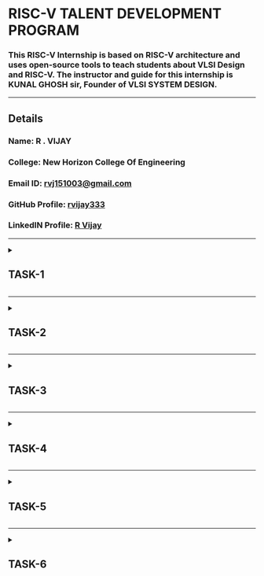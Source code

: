 # RISC-V TALENT DEVELOPMENT PROGRAM

### This RISC-V Internship is based on RISC-V architecture and uses open-source tools to teach students about VLSI Design and RISC-V. The instructor and guide for this internship is KUNAL GHOSH sir, Founder of VLSI SYSTEM DESIGN.

---

## Details

### Name: R . VIJAY
### College: New Horizon College Of Engineering
### Email ID: rvj151003@gmail.com
### GitHub Profile: [rvijay333](https://github.com/rvijay333)
### LinkedIN Profile: [R Vijay](https://www.linkedin.com/in/r-vijay-5085022a4)

---


<details>
<summary><h2><strong>TASK-1</strong></h2></summary>

## Description
This is the TASK 1.  
The code is first typed in the *leafpad editor*.  

The C code is run in the RISC-V compiler using the -O1 optimization flag. It is seen here that at the main block, the number of instruction sets is *15*.

Similarly, we run the C code in the RISC-V compiler using the -Ofast optimization flag. It can be seen that the number of instructions has reduced to *12 instruction sets*, which indicates that the processing speed increases.

### Example: 
- *Main ending address* = 101B0  
- *Main starting address* = 10184  
  Subtracting them:  
  101B0 - 10184 = 2C  
  2C ÷ 4 = 0B (11 instructions) using -Ofast.

Similarly, when we repeat the process using -Ofast, the instructions reduce, indicating a faster way.

---

## Screenshots Task 1
<details>
  <br>
  
![ Screenshot 1](https://github.com/rvijay333/RISC-V-Talent-Development-Program/blob/main/VirtualBox_vsdworkshop_code_sumoneton.png)
  
![ Screenshot 2](https://github.com/rvijay333/RISC-V-Talent-Development-Program/blob/main/VirtualBox_vsdworkshop_codeofast.png)

![ Screenshot 3](https://github.com/rvijay333/RISC-V-Talent-Development-Program/blob/main/VirtualBox_vsdworkshop_main_ofast.png)

![ Screenshot 4](https://github.com/rvijay333/RISC-V-Talent-Development-Program/blob/main/VirtualBox_vsdworkshop_main_sumoneton.png)

</details>

</details>


<hr>
<details>
  <summary><h2><strong>TASK-2</strong></h2></summary>

## Description
In this task we understand the way to debug the code.
we use specific commands to , check the values stored in our registers and pointers . This hepls us to manage and understand the functioning of the code .
we also compile and get the output of our code in risc_v compiler .

- *the initial stack pointer value is* = 3FFFFFFB50
- *the subtracted value is 16(decimal)*
- *the final value stored in stack pointer is* = 3FFFFFFB50-10(*hexa-decimal*)
- = 3FFFFFF40 *as shown below*

  
## Screenshots Task 2
<details>
  <br>
  
![ Screenshot 1](https://github.com/rvijay333/RISC-V-Talent-Development-Program/blob/main/VirtualBox_vsdworkshop_output_riscv_task2.png)

![ Screenshot 1](https://github.com/rvijay333/RISC-V-Talent-Development-Program/blob/main/task2_riscv_11_01_24.png)

</details>
---

<h2>Write a simple c program :</h2>
<h3>C program to calculate area of a circle</h3>

<details>
  <br>

![C_program](https://github.com/user-attachments/assets/0eab6427-aa44-4487-9d2d-4c11e178ad2e)

</details>

<h2>Compilation using Spike :</h2>
<h3>O1-</h3>

<details>
  <br>

![Screenshot from 2025-01-13 22-28-19](https://github.com/user-attachments/assets/bc0543d2-31ba-4945-a2de-293e1026e0e8)
</details>
 


<h3>object dump for O1 -</h3>

<details>
  <br>

![o1objdump](https://github.com/user-attachments/assets/27b338d4-a331-439f-a3ec-8ca6b8a2f123)
</details>
 

<h3>Ofast -</h3>
<details>
  <br>

![Screenshot from 2025-01-13 22-23-00](https://github.com/user-attachments/assets/a7b45986-028d-4570-aaa0-ac8397133fc3)
</details>



<h3>Object dump for Ofast -</h3>
<details>
  <br>

![ofastobjdump](https://github.com/user-attachments/assets/e145d3c3-599f-49b0-aafb-b3d46b0b62b1)
</details>
</details>
<hr>

<details>
  <summary><h2><strong>TASK-3</strong></h2></summary>

<h2>RISC-V Instructions</h2>

<h2>RISC-V uses six basic instruction formats:</h2></p>
<p><h3><u>1. <ins>R-Type:</ins></u></h3> For register-register operations (e.g., add, sub).</p>
<p><h3><u>2. <ins>I-Type:</ins></u></h3> For immediate operations and loads (e.g., addi, ld).</p>
<p><h3><u>3. <ins>S-Type:</ins></u></h3> For store instructions (e.g., sd).</p>
<p><h3><u>4. <ins>B-Type:</ins></u></h3> For branch instructions (e.g., beq, bne).</p>
<p><h3><u>5. <ins>U-Type:</ins></u></h3> For instructions like lui and auipc.</p>
<p><h3><u>6. <ins>J-Type:</ins></u></h3> For jump instructions (e.g., jal).</p>

<h2>Each format has fixed fields:</h2>

<p><h3>1. <ins>opcode:</ins></h3> Identifies the instruction type.</p>
<p><h3>2. <ins>funct3 and funct7</ins>:</h3> Further specify the instruction.</p>
<p><h3>3. <ins>rd, rs1, rs2</ins>:</h3> Register destinations and sources.</p>
<p><h3>4. <ins>imm:</ins>/h3> Immediate values (encoded differently depending on the format).</p>

<h2>Each instruction's binary code is derived by filling in the fields based on the instruction's format. For example:</h2>

ld a2, 1800(gp):
        Type: I-Type
        Fields:
            opcode[6:0]: 0000011 (Load instruction).
            rd[11:7]: 01010 (a2).
            funct3[14:12]: 011 (Load double-word).
            rs1[19:15]: 00100 (gp).
            imm[31:20]: 011100000000 (1800 in decimal).
        Final binary: 01110000000000100011010110000011
        Hexadecimal: 0x7081b603
'''
<p>Then we need to identify the opcode, funct3, and funct7 values for each instruction.</p>
<p>Decode the immediate value formats for I-Type, S-Type, and J-Type instructions.</p>

<h2>RISC-V uses register aliases (x0 to x31), but their corresponding numbers are encoded in the instruction:</h2>

       x10 is a0 (binary: 01010).
       x11 is a1 (binary: 01011).
       x2 is sp (binary: 00010), and so on.
<h2>The objdump file : </h2>
<details>
  <br>

![ofastobjdump](https://github.com/user-attachments/assets/679d6c42-d7d2-4d02-924c-4e30c569544d)
</details>


<h2> This has the following RISC-V instructions - </h2>
<p>1. ld</p>
<p>2. lui</p>
<p>3. addi</p>
<p>4. sd</p>
<p>5. jal</p>
<p>6. ret (pseudo-instruction for jalr x0, ra, 0)</p>
<p>7. auipc</p>
<p>8. beqz (pseudo-instruction for beq)</p>
<p>9. j (jump instruction)</p>
<p>10. sub</p>
<p>11. li (pseudo-instruction for addi x, x0, imm)</p>
<p>12. lw</p>
<p>13. jalr</p>
<p>14. bne</p>
<p>15. call (pseudo-instruction for jal)</p>

<h2> The 32-bit pattern for the above instructions are :</h2>

| #  | Instruction   |         32-bit pattern           | Opcode   | Funct3  | Funct7   | Imm/Offset           |
|----| ------------- | -------------------------------- | -------- | ------- | -------- | -------------------- |
| 1  | ld            | 01110000000000100011010110000011 | 0000011  | 011     | -        | 1800                 |
| 2  | lui           | 00000000001000010100110101101111 | 0110111  | -       | -        | 0x21000              |
| 3  | addi          | 11111111111100010000100100010011 | 0010011  | 000     | -        | -1 (Immediate)       |
| 4  | sd            | 00000000000101000011010010010011 | 0100011  | 011     | -        | Offset from rs1      |
| 5  | jal           | 00110100000000000000000011101111 | 1101111  | -       | -        | Offset to label      |
| 6  | ret           | 00000000000000000000000001100111 | 1100111  | 000     | -        | (Uses ra)            |
| 7  | auipc         | 11111111111100000110101000101111 | 0010111  | -       | -        | Upper Immediate      |
| 8  | beqz          | 00000000110100000110010011100011 | 1100011  | 000     | -        | Relative Offset      |
| 9  | j             | 00001100000000000000000011001111 | 1101111  | -       | -        | Offset to jump       |
| 10 | sub           | 01000000101001010000010110110011 | 0110011  | 000     | 0100000  | (From rs1 and rs2)   |
| 11 | li            | 11111111111100000000100010010011 | 0010011  | 000     | -        | -1 (Immediate)       |
| 12 | lw            | 00000000000101001000010010000011 | 0000011  | 010     | -        | Load address offset  |
| 13 | jalr          | 00000000000001000000000011100111 | 1100111  | 000     | -        | Indirect jump offset |
| 14 | bne           | 00000000000100000001010011100011 | 1100011  | 001     | -        | Relative Offset      |
| 15 | call          | 00000000000000000000000011101111 | 1101111  | -       | -        | Offset to function   |

----
</details>
</details>
<hr>

<details>
  <summary><h2><strong>TASK-4</strong></h2></summary>

#### Following are the differences between standard RISCV ISA and the Instruction Set given in the reference repository:  
  
|  **Operation**  |  **Standard RISCV ISA**  |  **Hardcoded ISA**  |  
|  :----:  |  :----:  |  :----:  |  
|  ADD R6, R2, R1  |  32'h00110333  |  32'h02208300  |  
|  SUB R7, R1, R2  |  32'h402083b3  |  32'h02209380  |  
|  AND R8, R1, R3  |  32'h0030f433  |  32'h0230a400  |  
|  OR R9, R2, R5  |  32'h005164b3  |  32'h02513480  |  
|  XOR R10, R1, R4  |  32'h0040c533  |  32'h0240c500  |  
|  SLT R1, R2, R4  |  32'h0045a0b3  |  32'h02415580  |  
|  ADDI R12, R4, 5  |  32'h004120b3  |  32'h00520600  |  
|  BEQ R0, R0, 15  |  32'h00000f63  |  32'h00f00002  |  
|  SW R3, R1, 2  |  32'h0030a123  |  32'h00209181  |  
|  LW R13, R1, 2  |  32'h0020a683  |  32'h00208681  |  
|  SRL R16, R14, R2  |  32'h0030a123  |  32'h00271803  |
|  SLL R15, R1, R2  |  32'h002097b3  |  32'h00208783  |   
  

#### * Output Waveform of various instructions * 
<details>
  <br>



![OUTPUT WAVEFORMS](https://github.com/rvijay333/RISC-V-Talent-Development-Program/blob/main/task4.png)
</details>

#### * Output Waveform interpretation * 
<details>
  <br>



![OUTPUT WAVEFORM INTERPRETATION](https://github.com/rvijay333/RISC-V-Talent-Development-Program/blob/main/TASK_4_interpretation.png)
</details>
___
___
</details>


<hr>


<details>
  <summary><h2><strong>TASK-5</strong></h2></summary>

# Flip-Flop Simulation with Selection Indicators on VSDSquadron Mini

## Overview
This project demonstrates how to simulate four types of flip‑flops (SR, JK, T, and D) on the VSDSquadron Mini board, which is based on the CH32V00x RISC-V microcontroller. The user can select which flip‑flop to operate by pressing one of four dedicated buttons. Two additional input buttons feed the flip‑flop’s binary inputs (S, R, J, K, T, or D), and the outputs **Q** and **~Q** are shown on two LEDs. Additionally, four extra indicator LEDs light up to show which flip‑flop is currently selected, and two more LEDs display which input buttons are pressed.

### Features
- **4 Flip‑Flop Modes**: SR, JK, T, D
- **Selection Indicators**: Each flip‑flop mode has a dedicated LED.
- **Input Indicators**: Two LEDs show which input buttons are currently pressed.
- **Output LEDs**: Always show **Q** and **¬Q** for every flip‑flop type.
- **GPIO-Based**: Entirely uses GPIO pins for inputs and outputs—no extra multiplexers needed.

### Components Required

| Component                   | Quantity | Purpose/Description                                |
|-----------------------------|----------|----------------------------------------------------|
| VSDSquadron Mini Board      | 1        | The RISC-V microcontroller development board.      |
| Push Buttons                | 6        | 4 for flip‑flop selection, 2 for input bits.         |
| LEDs                        | 8        | 2 for input indicators, 2 for outputs, 4 for flip‑flop selection. |
| Resistors (330 Ω)           | 8        | Current-limiting for each LED.                     |
| Breadboard                  | 1        | For prototyping and wiring.                        |
| Jumper Wires                | ~20      | For making connections.                            |
| USB-C Cable                 | 1        | To power and program the VSDSquadron Mini.         |

## Circuit Connections

### Power & Ground
- **VSDSquadron Mini 3.3 V** → Breadboard’s top (red) power rail.
- **VSDSquadron Mini GND** → Breadboard’s bottom (blue) ground rail.

### Flip‑Flop Selection Buttons (active low)
- **SR** → PD0  
- **JK** → PD1  
- **T** → PD2  
- **D** → PD3  
*Each button’s other terminal connects to ground.*

### Input Buttons (active low)
- **BTN_IN1** → PD4  
- **BTN_IN2** → PD5  
*Each button’s other terminal connects to ground.*

### Input Indicator LEDs (active high) on Port D
- **LED_IN1** anode → PD6 → (330 Ω resistor) → GND  
- **LED_IN2** anode → PD7 → (330 Ω resistor) → GND

### Output LEDs (active high) on Port C
- **LED_OUT1 (Q)** anode → PC0 → (330 Ω resistor) → GND  
- **LED_OUT2 (¬Q)** anode → PC1 → (330 Ω resistor) → GND

### Selection Indicator LEDs (active high) on Port C
- **LED_SEL_SR** anode → PC2 → (330 Ω resistor) → GND  
- **LED_SEL_JK** anode → PC3 → (330 Ω resistor) → GND  
- **LED_SEL_T** anode → PC4 → (330 Ω resistor) → GND  
- **LED_SEL_D** anode → PC5 → (330 Ω resistor) → GND

## Working Principle
1. **Selection**: Press one of the four flip‑flop selection buttons. The corresponding selection LED lights up.
2. **Input**: Provide binary inputs by pressing BTN_IN1 (in1) and BTN_IN2 (in2). The input indicator LEDs show which buttons are pressed.
3. **Processing**: The `ProcessFlipFlop` function applies the logic for SR, JK, T, or D flip‑flops to determine the new state **Q**.
4. **Outputs**: Two LEDs always display **Q** and **¬Q**, regardless of flip‑flop type.
5. **Visual Feedback**: After a short delay, the selection resets so the user can choose another flip‑flop type.

## Truth Tables (Summary)

### SR Flip‑Flop
| S | R | Action             | Q (New)     |
|---|---|--------------------|-------------|
| 0 | 0 | No change          | Q stays same|
| 0 | 1 | Reset Q to 0       | Q = 0       |
| 1 | 0 | Set Q to 1         | Q = 1       |
| 1 | 1 | Invalid (No change) | Q stays same|

### JK Flip‑Flop
| J | K | Action                | Q (New)     |
|---|---|-----------------------|-------------|
| 0 | 0 | No change             | Q stays same|
| 0 | 1 | Reset (Q = 0)         | Q = 0       |
| 1 | 0 | Set (Q = 1)           | Q = 1       |
| 1 | 1 | Toggle (Q = ~Q)       | Q toggles   |

### T Flip‑Flop
| T | Action       | Q (New)     |
|---|--------------|-------------|
| 0 | No change    | Q stays same|
| 1 | Toggle Q     | Q = ~Q      |

### D Flip‑Flop
| D | Action       | Q (New)     |
|---|--------------|-------------|
| 0 | Q = 0        | Q = 0       |
| 1 | Q = 1        | Q = 1       |

### CIRCUIT DIAGRAM 

<details>
  <br>

![CIRCUIT DIAGRAM](https://github.com/rvijay333/RISC-V-Talent-Development-Program/blob/main/flip_flops_using_vsd_squadron_mini.png)
</details>

</details>




<hr>

<details>
  <summary><h2><strong>TASK-6</strong></h2></summary>

  The program is : Implementation of flip flops (SR , JK , T and D ) using VSD Squadron mini .
  
  # Principle :
  The system uses a microcontroller to simulate basic flip‑flop circuits. It reads which flip‑flop mode to use (SR, JK, T, or D) through dedicated selection buttons and shows the selected mode using indicator LEDs. Two additional buttons provide binary input values. The microcontroller processes these inputs using the logic of the selected flip‑flop—setting, resetting, toggling, or directly assigning the output state (Q). The result is then shown on two output LEDs (one displaying Q and the other its inverse, ~Q), while extra LEDs indicate which input buttons are active. Essentially, the project combines user inputs and simple digital logic to mimic the behavior of flip‑flops, with visual feedback provided by LEDs.
  <hr>
   <h4>Program :</h4> 

  ```c //
#include <ch32v00x.h>
#include <debug.h>

// -------------------- Pin Definitions --------------------
// Flip-Flop Selection Buttons (active low)
#define BTN_SR   GPIO_Pin_0  // Select SR flip-flop
#define BTN_JK   GPIO_Pin_1  // Select JK flip-flop
#define BTN_T    GPIO_Pin_2  // Select T flip-flop
#define BTN_D    GPIO_Pin_3  // Select D flip-flop

// Input Buttons (active low)
#define BTN_IN1  GPIO_Pin_4  // For S/J/T/D
#define BTN_IN2  GPIO_Pin_5  // For R/K; not used if T/D

// Input Indicator LEDs on Port D (active high)
#define LED_IN1  GPIO_Pin_6  // Lights when BTN_IN1 is pressed
#define LED_IN2  GPIO_Pin_7  // Lights when BTN_IN2 is pressed

// Output LEDs on Port C (active high)
#define LED_OUT1 GPIO_Pin_0  // Shows Q
#define LED_OUT2 GPIO_Pin_1  // Shows ~Q

// Selection Indicator LEDs on Port C (active high)
#define LED_SEL_SR GPIO_Pin_2
#define LED_SEL_JK GPIO_Pin_3
#define LED_SEL_T  GPIO_Pin_4
#define LED_SEL_D  GPIO_Pin_5

// Flip-Flop Type Enumeration
typedef enum {
    FF_NONE = 0,
    FF_SR,
    FF_JK,
    FF_T,
    FF_D
} FlipFlopType;

// Global Variables
volatile FlipFlopType selectedFF = FF_NONE;
volatile uint8_t Q = 0;  // Holds the flip-flop's current state

// -------------- Function Prototypes --------------
void GPIO_Config(void);
uint8_t ReadButton(GPIO_TypeDef* port, uint16_t pin);
void SetLED(GPIO_TypeDef* port, uint16_t pin, uint8_t state);
void ProcessFlipFlop(FlipFlopType ffType, uint8_t in1, uint8_t in2);
void UpdateOutputLEDs(FlipFlopType ffType, uint8_t Q);
void ShowSelectedFF(FlipFlopType ffType);
void Delay_Ms(uint32_t ms);
void Delay_Init(void);

// ---------------- GPIO Configuration ---------------
void GPIO_Config(void)
{
    GPIO_InitTypeDef GPIO_InitStructure = {0};

    // Enable clocks for Port D and Port C
    RCC_APB2PeriphClockCmd(RCC_APB2Periph_GPIOD, ENABLE);
    RCC_APB2PeriphClockCmd(RCC_APB2Periph_GPIOC, ENABLE);

    // Configure Buttons (selection + input) on Port D as input pull-up
    GPIO_InitStructure.GPIO_Pin = BTN_SR | BTN_JK | BTN_T | BTN_D | BTN_IN1 | BTN_IN2;
    GPIO_InitStructure.GPIO_Mode = GPIO_Mode_IPU;
    GPIO_Init(GPIOD, &GPIO_InitStructure);

    // Configure Input Indicator LEDs on Port D as output push-pull
    GPIO_InitStructure.GPIO_Pin = LED_IN1 | LED_IN2;
    GPIO_InitStructure.GPIO_Mode = GPIO_Mode_Out_PP;
    GPIO_InitStructure.GPIO_Speed = GPIO_Speed_50MHz;
    GPIO_Init(GPIOD, &GPIO_InitStructure);

    // Configure Output LEDs on Port C (Q, ~Q) as output push-pull
    GPIO_InitStructure.GPIO_Pin = LED_OUT1 | LED_OUT2;
    GPIO_Init(GPIOC, &GPIO_InitStructure);

    // Configure Selection Indicator LEDs on Port C as output push-pull
    GPIO_InitStructure.GPIO_Pin = LED_SEL_SR | LED_SEL_JK | LED_SEL_T | LED_SEL_D;
    GPIO_Init(GPIOC, &GPIO_InitStructure);
}

// ----------- Read Button State (Active Low) -----------
uint8_t ReadButton(GPIO_TypeDef* port, uint16_t pin)
{
    return (GPIO_ReadInputDataBit(port, pin) == Bit_RESET) ? 1 : 0;
}

// ----------------- LED Control -----------------
void SetLED(GPIO_TypeDef* port, uint16_t pin, uint8_t state)
{
    if(state)
        GPIO_WriteBit(port, pin, Bit_SET);
    else
        GPIO_WriteBit(port, pin, Bit_RESET);
}

// ---------------- Flip-Flop Logic --------------
void ProcessFlipFlop(FlipFlopType ffType, uint8_t in1, uint8_t in2)
{
    switch(ffType)
    {
        case FF_SR:
            if(in1 && !in2)
                Q = 1;
            else if(!in1 && in2)
                Q = 0;
            break;
        case FF_JK:
            if(in1 == 0 && in2 == 0)
            {
                // no change
            }
            else if(in1 && !in2)
            {
                Q = 1;
            }
            else if(!in1 && in2)
            {
                Q = 0;
            }
            else if(in1 && in2)
            {
                Q = !Q;
            }
            break;
        case FF_T:
            if(in1)
                Q = !Q;
            break;
        case FF_D:
            Q = in1;
            break;
        default:
            break;
    }
}

// ------------- Update Output LEDs --------------
void UpdateOutputLEDs(FlipFlopType ffType, uint8_t Q)
{
    SetLED(GPIOC, LED_OUT1, Q);
    SetLED(GPIOC, LED_OUT2, !Q);
}

// --- Show Selected Flip-Flop Indicator LED ---
void ShowSelectedFF(FlipFlopType ffType)
{
    // Turn off all selection indicator LEDs first
    SetLED(GPIOC, LED_SEL_SR, 0);
    SetLED(GPIOC, LED_SEL_JK, 0);
    SetLED(GPIOC, LED_SEL_T, 0);
    SetLED(GPIOC, LED_SEL_D, 0);

    // Turn on the LED for the selected flip-flop
    switch(ffType)
    {
        case FF_SR:
            SetLED(GPIOC, LED_SEL_SR, 1);
            break;
        case FF_JK:
            SetLED(GPIOC, LED_SEL_JK, 1);
            break;
        case FF_T:
            SetLED(GPIOC, LED_SEL_T, 1);
            break;
        case FF_D:
            SetLED(GPIOC, LED_SEL_D, 1);
            break;
        default:
            break;
    }
}

// ------------------- Main ----------------------
int main(void)
{
    NVIC_PriorityGroupConfig(NVIC_PriorityGroup_1);
    SystemCoreClockUpdate();
    Delay_Init();
    GPIO_Config();

    selectedFF = FF_NONE;
    Q = 0;
    // Turn off all LEDs initially
    SetLED(GPIOD, LED_IN1 | LED_IN2, 0);
    SetLED(GPIOC, LED_OUT1 | LED_OUT2 | LED_SEL_SR | LED_SEL_JK | LED_SEL_T | LED_SEL_D, 0);

    while(1)
    {
        // Check which flip-flop selection button is pressed
        if(ReadButton(GPIOD, BTN_SR)) {
            selectedFF = FF_SR;
        }
        else if(ReadButton(GPIOD, BTN_JK)) {
            selectedFF = FF_JK;
        }
        else if(ReadButton(GPIOD, BTN_T)) {
            selectedFF = FF_T;
        }
        else if(ReadButton(GPIOD, BTN_D)) {
            selectedFF = FF_D;
        }

        // If a flip-flop is selected, process its input and output
        if(selectedFF != FF_NONE)
        {
            ShowSelectedFF(selectedFF);

            uint8_t in1 = ReadButton(GPIOD, BTN_IN1);
            uint8_t in2 = (selectedFF == FF_SR || selectedFF == FF_JK) ? ReadButton(GPIOD, BTN_IN2) : 0;

            SetLED(GPIOD, LED_IN1, in1);
            SetLED(GPIOD, LED_IN2, in2);

            ProcessFlipFlop(selectedFF, in1, in2);
            UpdateOutputLEDs(selectedFF, Q);

            Delay_Ms(1000);

            selectedFF = FF_NONE;
            SetLED(GPIOD, LED_IN1, 0);
            SetLED(GPIOD, LED_IN2, 0);
            ShowSelectedFF(FF_NONE);
        }

        Delay_Ms(100);
    }
}

void NMI_Handler(void) __attribute__((interrupt("WCH-Interrupt-fast")));
void HardFault_Handler(void) __attribute__((interrupt("WCH-Interrupt-fast")));
void NMI_Handler(void) {}
void HardFault_Handler(void)
{
    while (1) {}
}
 ```



#### * CIRCUIT CONNECTIONS * 
<details>
  <br>



![CIRCUIT CONNECTIONS](https://github.com/rvijay333/RISC-V-Talent-Development-Program/blob/main/flip_flops_using_vsd_squadron_mini.png)
</details>

#### * IMAGE 1 * 
<details>
  <br>



![IMAGE 1](https://github.com/rvijay333/RISC-V-Talent-Development-Program/blob/main/TASK6_1.jpeg)
</details>

#### * IMAGE 2 * 
<details>
  <br>



![IMAGE 2](https://github.com/rvijay333/RISC-V-Talent-Development-Program/blob/main/TASK6_2.jpeg)
</details>

#### * IMAGE 3 * 
<details>
  <br>



![IMAGE 3](https://github.com/rvijay333/RISC-V-Talent-Development-Program/blob/main/TASK6_3.jpeg)
</details>



<hr>
<details>
[VIDEO LINK](https://drive.google.com/file/d/1s8N6XZwIr4PlNXRCMQaYny9uJnWqKaPh/view?usp=sharing)
</details>
<hr>

_ _ _
